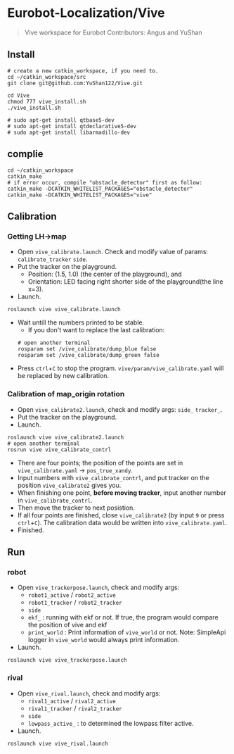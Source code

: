 # Eurobot-Localization/Vive
> Vive workspace for Eurobot
> Contributors: Angus and YuShan

## Install
```bash=1
# create a new catkin_workspace, if you need to.
cd ~/catkin_workspace/src
git clone git@github.com:YuShan122/Vive.git

cd Vive
chmod 777 vive_install.sh
./vive_install.sh

# sudo apt-get install qtbase5-dev
# sudo apt-get install qtdeclarative5-dev
# sudo apt-get install libarmadillo-dev
```

## complie
```bash=1
cd ~/catkin_workspace
catkin_make
# if error occur, compile "obstacle_detector" first as follow:
catkin_make -DCATKIN_WHITELIST_PACKAGES="obstacle_detector"
catkin_make -DCATKIN_WHITELIST_PACKAGES="vive"
```

## Calibration
### Getting LH->map
- Open `vive_calibrate.launch`. Check and modify value of params: `calibrate_tracker` `side`.
- Put the tracker on the playground. 
  - Position: (1.5, 1.0) (the center of the playground), and 
  - Orientation: LED facing right shorter side of the playground(the line x=3). 
- Launch. 
```bash=1
roslaunch vive vive_calibrate.launch
```
- Wait untill the numbers printed to be stable. 
  - If you don't want to replace the last calibration:
  ```bash=1
  # open another terminal
  rosparam set /vive_calibrate/dump_blue false
  rosparam set /vive_calibrate/dump_green false
  ```
- Press `ctrl`+`C` to stop the program. `vive/param/vive_calibrate.yaml` will be replaced by new calibration.
### Calibration of map_origin rotation
- Open `vive_calibrate2.launch`, check and modify args: `side_` `tracker_`.
- Put the tracker on the playground.
- Launch.
```bash=1
roslaunch vive vive_calibrate2.launch
# open another terminal
rosrun vive vive_calibrate_contrl
```
- There are four points; the position of the points are set in `vive_calibrate.yaml` -> `pos_true_xandy`.
- Input numbers with `vive_calibrate_contrl`, and put tracker on the position `vive_calibrate2` gives you.
- When finishing one point, **before moving tracker**, input another number in `vive_calibrate_contrl`.
- Then move the tracker to next posistion. 
- If all four points are finished, close `vive_calibrate2` (by input `9` or press `ctrl`+`C`). The calibration data would be written into `vive_calibrate.yaml`.
- Finished.
## Run
### robot
- Open `vive_trackerpose.launch`, check and modify args: 
  - `robot1_active` / `robot2_active` 
  - `robot1_tracker` / `robot2_tracker`
  - `side` 
  - `ekf_` : running with ekf or not. If true, the program would compare the position of vive and ekf
  - `print_world` : Print information of `vive_world` or not. Note: SimpleApi logger in `vive_world` would always print information.
- Launch.
```bash=1
roslaunch vive vive_trackerpose.launch
```

### rival
- Open `vive_rival.launch`, check and modify args: 
  - `rival1_active` / `rival2_active` 
  - `rival1_tracker` / `rival2_tracker`
  - `side`
  - `lowpass_active_` : to determined the lowpass filter active. 
- Launch.
```bash=1
roslaunch vive vive_rival.launch
```
